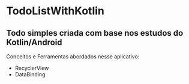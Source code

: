 ﻿# TodoListWithKotlin

## Todo simples criada com base nos estudos do Kotlin/Android

Conceitos e Ferramentas abordados nesse aplicativo:

- RecyclerView
- DataBinding
